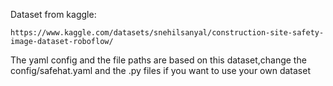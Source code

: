 Dataset from kaggle:
```
https://www.kaggle.com/datasets/snehilsanyal/construction-site-safety-image-dataset-roboflow/
```
The yaml config and the file paths are based on this dataset,change the config/safehat.yaml and the .py files if you want to use your own dataset
